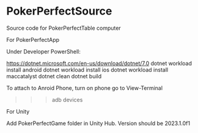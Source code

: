 # PokerPerfectSource
Source code for PokerPerfectTable computer

For PokerPerfectApp

Under Developer PowerShell:

https://dotnet.microsoft.com/en-us/download/dotnet/7.0
dotnet workload install android
dotnet workload install ios
dotnet workload install maccatalyst
dotnet clean
dotnet build

To attach to Anroid Phone, turn on phone go to View-Terminal
>>>adb devices

For Unity 

Add PokerPerfectGame folder in Unity Hub.
Version should be 2023.1.0f1


